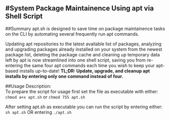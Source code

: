 #System Package Maintainence Using apt via Shell Script
---
##Summary
apt.sh is designed to save time on package maintainence
tasks on the CLI by automating several frequently run 
apt commands.

Updating apt repositories to the latest available list 
of packages, analyzing and upgrading packages already 
installed on your system from the newest package list, 
deleting the package cache and cleaning up temporary 
data left by apt is now streamlined into one shell 
script, saving you from re-entering the same four 
apt commands each time you wish to keep your 
apt-based installs up-to-date! 
**TL;DR: Update, upgrade, and cleanup apt installs 
by entering only one command instead of four.**

##Usage Description:  
To prepare the script for usage first set the file as
executable with either: `chmod a+x apt.sh` or `chmod 755 apt.sh`

After setting apt.sh as executable you can run the script by entering either:
`sh apt.sh` OR entering `./apt.sh`
